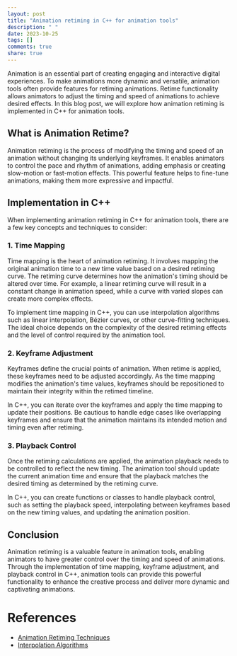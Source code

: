```yaml
---
layout: post
title: "Animation retiming in C++ for animation tools"
description: " "
date: 2023-10-25
tags: []
comments: true
share: true
---
```


Animation is an essential part of creating engaging and interactive digital experiences. To make animations more dynamic and versatile, animation tools often provide features for retiming animations. Retime functionality allows animators to adjust the timing and speed of animations to achieve desired effects. In this blog post, we will explore how animation retiming is implemented in C++ for animation tools.

## What is Animation Retime?

Animation retiming is the process of modifying the timing and speed of an animation without changing its underlying keyframes. It enables animators to control the pace and rhythm of animations, adding emphasis or creating slow-motion or fast-motion effects. This powerful feature helps to fine-tune animations, making them more expressive and impactful.

## Implementation in C++

When implementing animation retiming in C++ for animation tools, there are a few key concepts and techniques to consider:

### 1. Time Mapping

Time mapping is the heart of animation retiming. It involves mapping the original animation time to a new time value based on a desired retiming curve. The retiming curve determines how the animation's timing should be altered over time. For example, a linear retiming curve will result in a constant change in animation speed, while a curve with varied slopes can create more complex effects.

To implement time mapping in C++, you can use interpolation algorithms such as linear interpolation, Bézier curves, or other curve-fitting techniques. The ideal choice depends on the complexity of the desired retiming effects and the level of control required by the animation tool.

### 2. Keyframe Adjustment

Keyframes define the crucial points of animation. When retime is applied, these keyframes need to be adjusted accordingly. As the time mapping modifies the animation's time values, keyframes should be repositioned to maintain their integrity within the retimed timeline.

In C++, you can iterate over the keyframes and apply the time mapping to update their positions. Be cautious to handle edge cases like overlapping keyframes and ensure that the animation maintains its intended motion and timing even after retiming.

### 3. Playback Control

Once the retiming calculations are applied, the animation playback needs to be controlled to reflect the new timing. The animation tool should update the current animation time and ensure that the playback matches the desired timing as determined by the retiming curve.

In C++, you can create functions or classes to handle playback control, such as setting the playback speed, interpolating between keyframes based on the new timing values, and updating the animation position.

## Conclusion

Animation retiming is a valuable feature in animation tools, enabling animators to have greater control over the timing and speed of animations. Through the implementation of time mapping, keyframe adjustment, and playback control in C++, animation tools can provide this powerful functionality to enhance the creative process and deliver more dynamic and captivating animations.

# References
- [Animation Retiming Techniques](https://www.researchgate.net/publication/3978216_Animation_Retiming_Techniques)
- [Interpolation Algorithms](https://en.wikipedia.org/wiki/Interpolation)